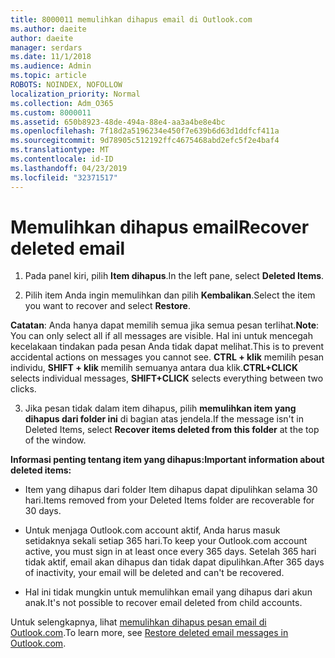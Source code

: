 ```yaml
---
title: 8000011 memulihkan dihapus email di Outlook.com
ms.author: daeite
author: daeite
manager: serdars
ms.date: 11/1/2018
ms.audience: Admin
ms.topic: article
ROBOTS: NOINDEX, NOFOLLOW
localization_priority: Normal
ms.collection: Adm_O365
ms.custom: 8000011
ms.assetid: 650b8923-48de-494a-88e4-aa3a4be8e4bc
ms.openlocfilehash: 7f18d2a5196234e450f7e639b6d63d1ddfcf411a
ms.sourcegitcommit: 9d78905c512192ffc4675468abd2efc5f2e4baf4
ms.translationtype: MT
ms.contentlocale: id-ID
ms.lasthandoff: 04/23/2019
ms.locfileid: "32371517"
---
```

# <a name="recover-deleted-email"></a><span data-ttu-id="8d0e2-102">Memulihkan dihapus email</span><span class="sxs-lookup"><span data-stu-id="8d0e2-102">Recover deleted email</span></span>

1. <span data-ttu-id="8d0e2-103">Pada panel kiri, pilih **Item dihapus**.</span><span class="sxs-lookup"><span data-stu-id="8d0e2-103">In the left pane, select **Deleted Items**.</span></span> 
    
2. <span data-ttu-id="8d0e2-104">Pilih item Anda ingin memulihkan dan pilih **Kembalikan**.</span><span class="sxs-lookup"><span data-stu-id="8d0e2-104">Select the item you want to recover and select **Restore**.</span></span> 
  
 <span data-ttu-id="8d0e2-105">**Catatan**: Anda hanya dapat memilih semua jika semua pesan terlihat.</span><span class="sxs-lookup"><span data-stu-id="8d0e2-105">**Note**: You can only select all if all messages are visible.</span></span> <span data-ttu-id="8d0e2-106">Hal ini untuk mencegah kecelakaan tindakan pada pesan Anda tidak dapat melihat.</span><span class="sxs-lookup"><span data-stu-id="8d0e2-106">This is to prevent accidental actions on messages you cannot see.</span></span> <span data-ttu-id="8d0e2-107">**CTRL + klik** memilih pesan individu, **SHIFT + klik** memilih semuanya antara dua klik.</span><span class="sxs-lookup"><span data-stu-id="8d0e2-107">**CTRL+CLICK** selects individual messages, **SHIFT+CLICK** selects everything between two clicks.</span></span> 
    
3. <span data-ttu-id="8d0e2-108">Jika pesan tidak dalam item dihapus, pilih **memulihkan item yang dihapus dari folder ini** di bagian atas jendela.</span><span class="sxs-lookup"><span data-stu-id="8d0e2-108">If the message isn't in Deleted Items, select **Recover items deleted from this folder** at the top of the window.</span></span> 
    
 <span data-ttu-id="8d0e2-109">**Informasi penting tentang item yang dihapus:**</span><span class="sxs-lookup"><span data-stu-id="8d0e2-109">**Important information about deleted items:**</span></span>
  
- <span data-ttu-id="8d0e2-110">Item yang dihapus dari folder Item dihapus dapat dipulihkan selama 30 hari.</span><span class="sxs-lookup"><span data-stu-id="8d0e2-110">Items removed from your Deleted Items folder are recoverable for 30 days.</span></span>
    
- <span data-ttu-id="8d0e2-111">Untuk menjaga Outlook.com account aktif, Anda harus masuk setidaknya sekali setiap 365 hari.</span><span class="sxs-lookup"><span data-stu-id="8d0e2-111">To keep your Outlook.com account active, you must sign in at least once every 365 days.</span></span> <span data-ttu-id="8d0e2-112">Setelah 365 hari tidak aktif, email akan dihapus dan tidak dapat dipulihkan.</span><span class="sxs-lookup"><span data-stu-id="8d0e2-112">After 365 days of inactivity, your email will be deleted and can't be recovered.</span></span>
    
- <span data-ttu-id="8d0e2-113">Hal ini tidak mungkin untuk memulihkan email yang dihapus dari akun anak.</span><span class="sxs-lookup"><span data-stu-id="8d0e2-113">It's not possible to recover email deleted from child accounts.</span></span>
    
<span data-ttu-id="8d0e2-114">Untuk selengkapnya, lihat [memulihkan dihapus pesan email di Outlook.com](https://go.microsoft.com/fwlink/p/?linkid=873117).</span><span class="sxs-lookup"><span data-stu-id="8d0e2-114">To learn more, see [Restore deleted email messages in Outlook.com](https://go.microsoft.com/fwlink/p/?linkid=873117).</span></span>
  

